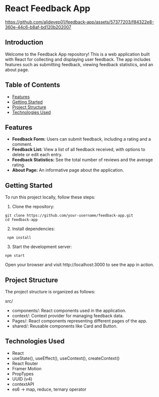 # React Feedback App





https://github.com/alidevep01/feedback-app/assets/57377203/f84322e8-360e-44c6-b8af-bd120b202007


## Introduction

Welcome to the Feedback App repository! This is a web application built with React for collecting and displaying user feedback. The app includes features such as submitting feedback, viewing feedback statistics, and an about page.

## Table of Contents

- [Features](#features)
- [Getting Started](#getting-started)
- [Project Structure](#project-structure)
- [Technologies Used](#technologies-used)


## Features

- **Feedback Form:** Users can submit feedback, including a rating and a comment.
- **Feedback List:** View a list of all feedback received, with options to delete or edit each entry.
- **Feedback Statistics:** See the total number of reviews and the average rating.
- **About Page:** An informative page about the application.

## Getting Started

To run this project locally, follow these steps:

1. Clone the repository:
```
git clone https://github.com/your-username/feedback-app.git
cd feedback-app
```

2. Install dependencies:
```
 npm install
```

 3. Start the development server:
  ```
npm start
   ```
Open your browser and visit http://localhost:3000 to see the app in action.


## Project Structure
The project structure is organized as follows:

src/
- components/: React components used in the application.
- context/: Context provider for managing feedback data.
- Pages/: React components representing different pages of the app.
- shared/: Reusable components like Card and Button.

## Technologies Used
- React
- useState(), useEffect(), useContext(), createContext()
- React Router
- Framer Motion
- PropTypes
- UUID (v4)
- contextAPI
- es6 -> map, reduce, ternary operator
